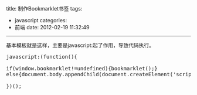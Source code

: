 title: 制作Bookmarklet书签
tags:
  - javascript
categories:
  - 前端
date: 2012-02-19 11:32:49
---

基本模板就是这样，主要是javascript:起了作用，导致代码执行。
<pre rel="javascript">javascript:(function(){

if(window.bookmarklet!=undefined){bookmarklet();}
else{document.body.appendChild(document.createElement('script')).src='http://YOURURL/bookmarklets.js';}

})();</pre>
